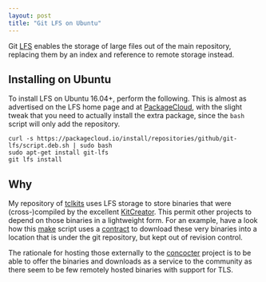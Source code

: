```yaml
---
layout: post
title: "Git LFS on Ubuntu"
---
```


Git [LFS] enables the storage of large files out of the main repository,
replacing them by an index and reference to remote storage instead.

  [LFS]: https://git-lfs.github.com/

## Installing on Ubuntu

To install LFS on Ubuntu 16.04+, perform the following. This is almost as
advertised on the LFS home page and at [PackageCloud], with the slight tweak
that you need to actually install the extra package, since the `bash` script
will only add the repository.

  [PackageCloud]: https://packagecloud.io/github/git-lfs/install#bash-deb

```console
curl -s https://packagecloud.io/install/repositories/github/git-lfs/script.deb.sh | sudo bash
sudo apt-get install git-lfs
git lfs install
```

## Why

My repository of [tclkits] uses LFS storage to store binaries that were
(cross-)compiled by the excellent [KitCreator]. This permit other projects to
depend on those binaries in a lightweight form. For an example, have a look how
this [make] script uses a [contract] to download these very binaries into a
location that is under the git repository, but kept out of revision control.

The rationale for hosting those externally to the [concocter] project is to be
able to offer the binaries and downloads as a service to the community as there
seem to be few remotely hosted binaries with support for TLS.

  [tclkits]: https://github.com/efrecon/tclkit/
  [KitCreator]: http://kitcreator.rkeene.org/kitcreator
  [make]: https://github.com/efrecon/concocter/blob/master/make/make.tcl
  [contract]: https://github.com/efrecon/concocter/blob/master/make/bin/bootstrap.dwl
  [concocter]: https://github.com/efrecon/concocter/
